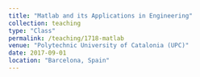 ```yaml
---
title: "Matlab and its Applications in Engineering"
collection: teaching
type: "Class"
permalink: /teaching/1718-matlab
venue: "Polytechnic University of Catalonia (UPC)"
date: 2017-09-01
location: "Barcelona, Spain"
---
```


